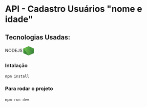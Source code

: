 # API - Cadastro Usuários "nome e idade"

## Tecnologias Usadas:

  NODEJS<img align="center" alt="Paulo-REACT" height="30" width="40" src="https://raw.githubusercontent.com/devicons/devicon/master/icons/nodejs/nodejs-original.svg" alt="Paulo-REACT" />

### Intalação
`npm install`

### Para rodar o projeto
`npm run dev`
